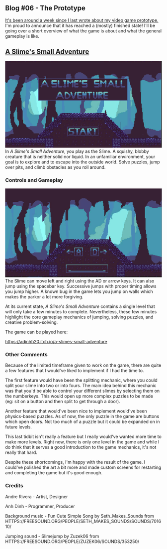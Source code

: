 ## Blog #06 - The Prototype
[It's been around a week since I last wrote about my video game prototype.](..\Blog5\blog5.md) I'm proud to announce that it has reached a (mostly) finished state! I'll be going over a short overview of what the game is about and what the general gameplay is like.
## [A Slime's Small Adventure](https://adinhh20.itch.io/a-slimes-small-adventure)
![Alt text](image.png)
In *A Slime's Small Adventure*, you play as the Slime. A squishy, blobby creature that is neither solid nor liquid. In an unfamiliar environment, your goal is to explore and to escape into the outside world. Solve puzzles, jump over pits, and climb obstacles as you roll around.

### Controls and Gameplay
![Alt text](image-1.png)
The Slime can move left and right using the AD or arrow keys. It can also jump using the spacebar key. Successive jumps with proper timing allows you jump higher. A known bug in the game lets you jump on walls which makes the parkor a lot more forgiving.

At its current state, *A Slime's Small Adventure* contains a single level that will only take a few minutes to complete. Nevertheless, these few minutes highlight the core gameplay mechanics of jumping, solving puzzles, and creative problem-solving.

The game can be played here:

https://adinhh20.itch.io/a-slimes-small-adventure

### Other Comments
Because of the limited timeframe given to work on the game, there are quite a few features that I would've liked to implement if I had the time to. 

The first feature would have been the splitting mechanic, where you could split your slime into two or into fours. The main idea behind this mechanic was that you'd be able to control your different slimes by selecting them on the numberkeys. This would open up more complex puzzles to be made (eg: sit on a button and then split to get through a door).

Another feature that would've been nice to implement would've been physics-based puzzles. As of now, the only puzzle in the game are buttons which open doors. Not too much of a puzzle but it could be expanded on in future levels.

This last tidbit isn't really a feature but I really would've wanted more time to make more levels. Right now, there is only one level in the game and while I do think that it serves a good introduction to the game mechanics, it's not really that hard.

Despite these shortcomings, I'm happy with the result of the game. I could've polished the art a bit more and made custom screens for restarting and completing the game but it's good enough.

### Credits
Andre Rivera - Artist, Designer

Anh Dinh - Programmer, Producer

Background music - Fun Cute Simple Song by Seth_Makes_Sounds from HTTPS://FREESOUND.ORG/PEOPLE/SETH_MAKES_SOUNDS/SOUNDS/701610/

Jumping sound - Slimejump by Zuzek06 from HTTPS://FREESOUND.ORG/PEOPLE/ZUZEK06/SOUNDS/353250/